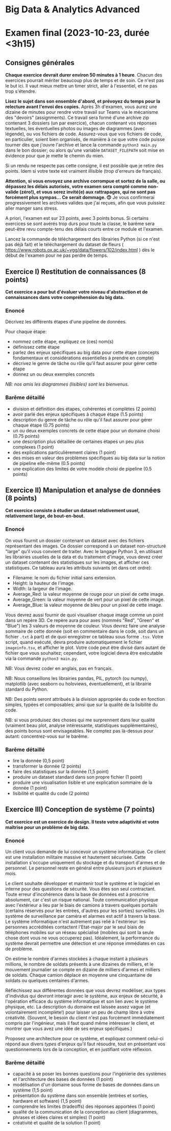 # Big Data & Analytics Advanced

# Examen final (2023-10-23, durée <3h15)

## Consignes générales

**Chaque exercice devrait durer environ 50 minutes à 1 heure**. Chacun des exercices pourrait mériter beaucoup plus de temps et de soin. Ce n'est pas le but ici. Il vaut mieux mettre un timer strict, aller à l'essentiel, et ne pas trop s'étendre.

**Lisez le sujet dans son ensemble d'abord, et prévoyez du temps pour la relecture avant l'envoi des copies.** Après 3h d'examen, vous aurez une dizaine de minutes pour rendre votre travail sur Teams via le mécanisme des "devoirs" (assignments). Ce travail sera formé d'une archive zip contenant 3 dossiers (un par exercice), chacun contenant vos réponses textuelles, les éventuelles photos ou images de diagrammes (avec légende), ou vos fichiers de code. Assurez-vous que vos fichiers de code, en particulier, soient bien organisés, de manière à ce que votre code puisse tourner dès que j'ouvre l'archive et lance la commande `python3 main.py` dans le bon dossier; ou alors qu'une variable `DATASET_FILEPATH` soit mise en évidence pour que je mette le chemin du mien.

Si un rendu ne respecte pas cette consigne, il est possible que je retire des points. Idem si votre texte est vraiment illisible (trop d'erreurs de français). 

**Attention, si vous envoyez une archive corrompue et sortez de la salle, ou dépassez les délais autorisés, votre examen sera compté comme non-valide (zéro!), et vous serez invité(e) aux rattrapages, qui ne sont pas forcément plus sympas... Ce serait dommage. 🙃** Je vous confirmerai progressivement les archives valides que j'ai reçues, afin que vous puissiez aller manger sans stress.

A priori, l'examen est sur 23 points, avec 3 points bonus. Si certains exercices se sont avérés trop durs pour toute la classe, le barême sera peut-être revu compte-tenu des délais courts entre ce module et l'examen.

Lancez la commande de téléchargement des librairies Python (si ce n'est pas déjà fait) et le téléchargement du dataset de fleurs ( https://www.robots.ox.ac.uk/~vgg/data/flowers/102/index.html ) dès le début de l'examen pour ne pas perdre de temps.



## Exercice I) Restitution de connaissances (8 points)

**Cet exercice a pour but d'évaluer votre niveau d'abstraction et de connaissances dans votre compréhension du big data.**

### Enoncé

Décrivez les différents étapes d'une pipeline de données.

Pour chaque étape:
  - nommez cette étape, expliquez ce (ces) nom(s)
  - définissez cette étape
  - parlez des enjeux spécifiques au big data pour cette étape (concepts fondamentaux et considérations essentielles à prendre en compte)
  - décrivez le genre de tâche ou rôle qu'il faut assurer pour gérer cette étape
  - donnez un ou deux exemples concrets

*NB: nos amis les diagrammes (lisibles) sont les bienvenus.*

### Barême détaillé

- division et définition des étapes, cohérentes et complètes (2 points)
- avoir parlé des enjeux spécifiques à chaque étape (1.5 points)
- description du genre de tâche ou rôle qu'il faut assurer pour gérer chaque étape (0.75 points)
- un ou deux exemples concrets de cette étape pour un domaine choisi (0.75 points)
- une description plus détaillée de certaines étapes un peu plus complexes (1 point)
- des explications particulièrement claires (1 point)
- des mises en valeur des problèmes spécifiques au big data sur la notion de pipeline elle-même (0.5 points)
- une explication des limites de votre modèle choisi de pipeline (0.5 points)



## Exercice II) Manipulation et analyse de données (8 points)

**Cet exercice consiste à étudier un dataset relativement usuel, relativement large, de bout-en-bout.**

### Enoncé

On vous fournit un dossier contenant un dataset avec des fichiers représentant des images. Ce dossier correspond à un dataset non-structuré "large" qu'il vous convient de traiter. Avec le langage Python 3, en utilisant les librairies usuelles de la data et du traitement d'image, vous devez créer un dataset contenant des statistiques sur les images, et afficher ces statistiques. Ce tableau aura les attributs suivants (et dans cet ordre):

  - Filename: le nom du fichier initial sans extension.
  - Height: la hauteur de l'image.
  - Width: la largeur de l'image.
  - Average_Red: la valeur moyenne de rouge pour un pixel de cette image.
  - Average_Green: la valeur moyenne de vert pour un pixel de cette image.
  - Average_Blue: la valeur moyenne de bleu pour un pixel de cette image.

Vous devrez aussi fournir de quoi visualiser chaque image comme un point dans un repère 3D. Ce repère aura pour axes (nommés "Red", "Green" et "Blue") les 3 valeurs de moyenne de couleur. Vous devrez faire une analyse sommaire de cette donnée (soit en commentaire dans le code, soit dans un fichier `.txt` à part) et de quoi enregistrer ce tableau sous forme `.tsv`. Votre script, quand exécuté, devra produire automatiquement le fichier `imageinfo.tsv`, et afficher le plot. Votre code peut être divisé dans autant de fichier que vous souhaitez; cependant, votre logiciel devra être exécutable via la commande `python3 main.py`.

NB: Vous devrez coder en anglais, pas en français.

NB: Nous conseillons les librairies pandas, PIL, pytorch (ou numpy), matplotlib (avec seaborn ou holoviews, éventuellement), et la librairie standard du Python.

NB: Des points seront attribués à la division appropriée du code en fonction simples, typées et composables; ainsi que sur la qualité de la lisibilité du code.

NB: si vous produisez des choses qui me surprennent dans leur qualité (vraiment beau plot, analyse intéressante, statistiques supplémentaires), des points bonus sont envisageables. Ne comptez pas là-dessus pour autant: concentrez-vous sur le barême.

### Barême détaillé

  - lire la donnée (0,5 point)
  - transformer la donnée (2 points)
  - faire des statistiques sur la donnée (1,5 point)
  - produire un dataset standard dans son propre fichier (1 point)
  - produire une visualisation lisible et une explication sommaire de la donnée (1 point)
  - lisibilité et qualité du code (2 points)



## Exercice III) Conception de système (7 points)

**Cet exercice est un exercice de design. Il teste votre adaptivité et votre maîtrise pour un problème de big data.**

### Enoncé

Un client vous demande de lui concevoir un système informatique. Ce client est une installation militaire massive et hautement sécurisée. Cette installation s'occupe uniquement du stockage et du transport d'armes et de personnel. Le personnel reste en général entre plusieurs jours et plusieurs mois.

Le client souhaite développer et maintenir tout le système et le logiciel en interne pour des questions de sécurité. Vous êtes son seul contractant. Toute erreur d'incohérence dans la base de données est à proscrire absolument, car c'est un risque national. Toute communication physique avec l'extérieur a lieu par le biais de camions à travers quelques portails (certains réservés pour les entrées, d'autres pour les sorties) surveillés. Un système de surveillance par caméra et alarmes est actif à travers la base. Le système informatique n'est autrement pas relié à l'extérieur: les personnes accréditées contactent l'Etat-major par le seul biais de téléphones mobiles sur un réseau spécialisé (mobiles qui sont la seule chose dont vous ne vous occuperez pas). Idéalement, la performance du système devrait permettre une détection et une réponse immédiates en cas de problème.

On estime le nombre d'armes stockées à chaque instant à plusieurs millions, le nombre de soldats présents à une dizaines de milliers, et le mouvement journalier se compte en dizaine de milliers d'armes et milliers de soldats. Chaque camion déplace en moyenne une cinquantaine de soldats ou quelques centaines d'armes.

Réfléchissez aux différentes données que vous devrez modéliser, aux types d'individus qui devront interagir avec le système, aux enjeux de sécurité, à l'opération efficace du système informatique et son lien avec le système physique, etc. La description du domaine est laissée assez vague (et volontairement incomplète!) pour laisser un peu de champ libre à votre créativité. (Souvent, le besoin du client n'est pas forcément immédiatement compris par l'ingénieur, mais il faut quand même intéresser le client, et montrer que vous avez une idée de ses enjeux spécifiques.)

Proposez une architecture pour ce système, et expliquez comment celui-ci répond aux divers *types* d'enjeux qu'il faut résoudre, tout en présentant vos questionnements lors de la conception, et en justifiant votre réflexion.


### Barême détaillé

  - capacité à se poser les bonnes questions pour l'ingénierie des systèmes et l'architecture des bases de données (1 point)
  - modélisation d'un domaine sous forme de bases de données dans un système (1,5 point)
  - présentation du système dans son ensemble (entrées et sorties, hardware et software) (1,5 point)
  - comprendre les limites (tradeoffs) des réponses apportées (1 point)
  - qualité de la communication de la conception au client (diagrammes, phrases et idées claires et simples) (1 point)
  - créativité et qualité de la solution (1 point)

